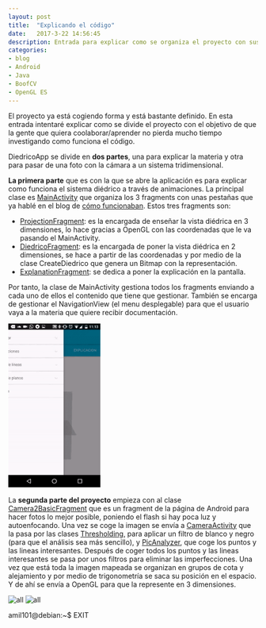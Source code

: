```yaml
---
layout: post
title:  "Explicando el código"
date:   2017-3-22 14:56:45
description: Entrada para explicar como se organiza el proyecto con sus diferentes características y como funcionan.
categories:
- blog
- Android
- Java
- BoofCV
- OpenGL ES
---
```


El proyecto ya está cogiendo forma y está bastante definido. En esta entrada intentaré explicar como se divide el proyecto con el objetivo de que la gente que quiera coolaborar/aprender no pierda mucho tiempo investigando como funciona el código.

DiedricoApp se divide en **dos partes**, una para explicar la materia y otra para pasar de una foto con la cámara a un sistema tridimensional.

**La primera parte** que es con la que se abre la aplicación es para explicar como funciona el sistema diédrico a través de animaciones. La principal clase es [MainActivity](https://github.com/DiedricoApp/DiedricoApp/blob/master/DiedricoApp/app/src/main/java/com/diedrico/diedricoapp/MainActivity.java) que organiza los 3 fragments con unas pestañas que ya hablé en el blog de [cómo funcionaban](http://diedrico.com/Cambiando-las-pesta%C3%B1as/). Estos tres fragments son:
* [ProjectionFragment](https://github.com/DiedricoApp/DiedricoApp/blob/master/DiedricoApp/app/src/main/java/com/diedrico/diedricoapp/ProjectionFragment.java): es la encargada de enseñar la vista diédrica en 3 dimensiones, lo hace gracias a OpenGL con las coordenadas que le va pasando el MainActivity.
* [DiedricoFragment](https://github.com/DiedricoApp/DiedricoApp/blob/master/DiedricoApp/app/src/main/java/com/diedrico/diedricoapp/DiedricoFragment.java): es la encargada de poner la vista diédrica en 2 dimensiones, se hace a partir de las coordenadas y por medio de la clase CreateDiedrico que genera un Bitmap con la representación.
* [ExplanationFragment](https://github.com/DiedricoApp/DiedricoApp/blob/master/DiedricoApp/app/src/main/java/com/diedrico/diedricoapp/ExplanationFragment.java): se dedica a poner la explicación en la pantalla.

Por tanto, la clase de MainActivity gestiona todos los fragments enviando a cada uno de ellos el contenido que tiene que gestionar. También se encarga de gestionar el NavigationView (el menu desplegable) para que el usuario vaya a la materia que quiere recibir documentación.

<img src="../images/documentacion.gif" alt="all" height="330"><br>

La **segunda parte del proyecto** empieza con al clase [Camera2BasicFragment](https://github.com/DiedricoApp/DiedricoApp/blob/master/DiedricoApp/app/src/main/java/com/diedrico/diedricoapp/Camera2BasicFragment.java) que es un fragment de la página de Android para hacer fotos lo mejor posible, poniendo el flash si hay poca luz y autoenfocando. Una vez se coge la imagen se envía a [CameraActivity](https://github.com/DiedricoApp/DiedricoApp/blob/master/DiedricoApp/app/src/main/java/com/diedrico/diedricoapp/CameraActivity.java) que la pasa por las clases [Thresholding](https://github.com/DiedricoApp/DiedricoApp/blob/master/DiedricoApp/app/src/main/java/com/diedrico/diedricoapp/picToDiedrico/Thresholding.java), para aplicar un filtro de blanco y negro (para que el análisis sea más sencillo), y [PicAnalyzer](https://github.com/DiedricoApp/DiedricoApp/blob/master/DiedricoApp/app/src/main/java/com/diedrico/diedricoapp/picToDiedrico/PicAnalyzer.java), que coge los puntos y las lineas interesantes. Después de coger todos los puntos y las lineas interesantes se pasa por unos filtros para eliminar las imperfecciones. Una vez que está toda la imagen mapeada se organizan en grupos de cota y alejamiento y por medio de trigonometría se saca su posición en el espacio. Y de ahí se envía a OpenGL para que la represente en 3 dimensiones. 

<img src="../images/todoPSD.png" alt="all" height="330"> <img src="../images/todo3DPSD.png" alt="all" height="330"><br>

amil101@debian:~$ EXIT
